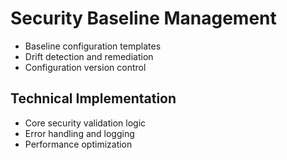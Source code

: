 # Security Baseline Management
- Baseline configuration templates
- Drift detection and remediation
- Configuration version control

## Technical Implementation
- Core security validation logic
- Error handling and logging
- Performance optimization
